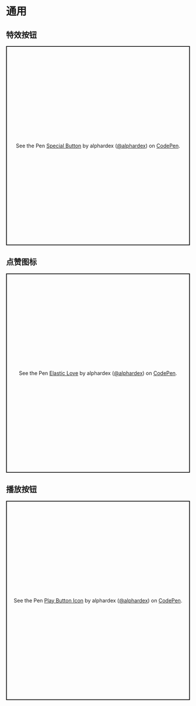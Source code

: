 # 通用

## 特效按钮

<p class="codepen" data-height="545" data-theme-id="dark" data-default-tab="html,result" data-user="alphardex" data-slug-hash="NWqEdKz" style="height: 545px; box-sizing: border-box; display: flex; align-items: center; justify-content: center; border: 2px solid; margin: 1em 0; padding: 1em;" data-pen-title="Special Button">
  <span>See the Pen <a href="https://codepen.io/alphardex/pen/NWqEdKz">
  Special Button</a> by alphardex (<a href="https://codepen.io/alphardex">@alphardex</a>)
  on <a href="https://codepen.io">CodePen</a>.</span>
</p>
<script async src="https://static.codepen.io/assets/embed/ei.js"></script>

## 点赞图标

<p class="codepen" data-height="545" data-theme-id="dark" data-default-tab="html,result" data-user="alphardex" data-slug-hash="gOpWpjq" style="height: 545px; box-sizing: border-box; display: flex; align-items: center; justify-content: center; border: 2px solid; margin: 1em 0; padding: 1em;" data-pen-title="Elastic Love">
  <span>See the Pen <a href="https://codepen.io/alphardex/pen/gOpWpjq">
  Elastic Love</a> by alphardex (<a href="https://codepen.io/alphardex">@alphardex</a>)
  on <a href="https://codepen.io">CodePen</a>.</span>
</p>
<script async src="https://static.codepen.io/assets/embed/ei.js"></script>

## 播放按钮

<p class="codepen" data-height="545" data-theme-id="dark" data-default-tab="css,result" data-user="alphardex" data-slug-hash="rNOBjje" style="height: 545px; box-sizing: border-box; display: flex; align-items: center; justify-content: center; border: 2px solid; margin: 1em 0; padding: 1em;" data-pen-title="Play Button Icon">
  <span>See the Pen <a href="https://codepen.io/alphardex/pen/rNOBjje">
  Play Button Icon</a> by alphardex (<a href="https://codepen.io/alphardex">@alphardex</a>)
  on <a href="https://codepen.io">CodePen</a>.</span>
</p>
<script async src="https://static.codepen.io/assets/embed/ei.js"></script>
